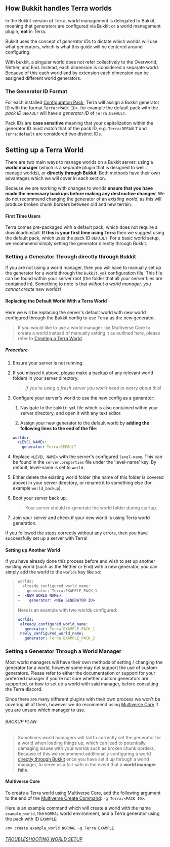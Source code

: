 ## How Bukkit handles Terra worlds

In the Bukkit version of Terra, world management is delegated to Bukkit, meaning that generators are configured via
Bukkit or a world management plugin, **not** in Terra.

Bukkit uses the concept of *generator ID*s to dictate which worlds will use what generators, which is what this guide
will be centered around configuring.

With bukkit, a singular world does not refer collectively to the Overworld, Nether, and End. Instead, each dimension
is considered a separate world. Because of this each world and by extension each dimension can be assigned different
world generators.

### The Generator ID Format

For each installed [Configuration Pack](./Config-Packs), Terra will assign a Bukkit generator ID with the format
`Terra:<PACK ID>`. for example the default pack with the *pack ID* `DEFAULT` will have a *generator ID* of `Terra:DEFAULT`.

Pack IDs are **case sensitive** meaning that your capitalization within the generator
ID must match that of the pack ID, e.g. `Terra:DEFAULT` and `Terra:default` are considered two distinct IDs.

## Setting up a Terra World

There are two main ways to manage worlds on a Bukkit server: using a **world
manager** (which is a separate plugin that is designed to well.. manage worlds), or **directly through Bukkit**.
Both methods have their own advantages which we will cover in each section.

Because we are working with changes to
worlds **ensure that you have made the necessary backups before making any destructive changes**! We do not recommend
changing the generator of an *existing world*, as this will produce broken chunk borders between old and new terrain.

#### First Time Users

Terra comes pre-packaged with a default pack, which does not require a download/install. **If this is your first time
using Terra** then we suggest using the default pack, which uses the pack ID `DEFAULT`. For a basic world setup, we
recommend simply setting the generator directly through Bukkit.

### Setting a Generator Through directly through Bukkit

If you are not using a world manager, then you will have to manually set up the generator for a world through the
`bukkit.yml` configuration file. This file can be found within your server root (the folder that all your server files are
contained in). Something to note is that *without a world manager, you cannot create new worlds!*

#### Replacing the Default World With a Terra World

Here we will be replacing the server's default world with new world configured through the Bukkit config to use Terra as
the new generator. 

>If you would like to use a world manager like Multiverse Core to create a world instead of manually setting it as
>outlined here, please refer to [Creating a Terra World](./Creating-a-Terra-World).

##### Procedure

1. Ensure your server is not running.

2. If you missed it above, please make a backup of any relevant world folders in your server directory.

   >*If you're using a fresh server you won't need to worry about this*!

3. Configure your server's world to use the new config as a generator:
   
    1. Navigate to the `bukkit.yml` file which is also contained within your server directory, and open it with any text
       editor.

    2. Assign your new generator to the default world by **adding the following lines to the end of the file**:

    ```yaml
    worlds:
      <LEVEL NAME>:
        generator: Terra:DEFAULT
    ```
   
4. Replace `<LEVEL NAME>` with the server's configured `level-name`. This can be found in the `server.properties` file under
   the 'level-name' key. By default, level-name is set to `world`.

5. Either delete the existing world folder (the name of this folder is covered above) in your server directory, or
   rename it to something else (for example `world_backup`).

6. Boot your server back up.

   > Your server should re-generate the world folder during startup.

7. Join your server and check if your new world is using Terra world generation.

If you followed the steps correctly without any errors, then you have successfully set up a server with Terra!

#### Setting up Another World

If you have already done this process before and wish to set up another existing world (such as the Nether or End) with
a new generator, you can simply add the world to the `worlds` key like so:

>```diff
> worlds:
>   already_configured_world_name: 
>     generator: Terra:EXAMPLE_PACK_1
>+  <NEW WORLD NAME>: 
>+    generator: <NEW GENERATOR ID>
>```
>
>Here is an example with two worlds configured:
>
>```yaml
>worlds:
>  already_configured_world_name:
>    generator: Terra:EXAMPLE_PACK_1
>  newly_configured_world_name:
>    generator: Terra:EXAMPLE_PACK_2
>```

### Setting a Generator Through a World Manager

Most world managers will have their own methods of setting / changing the generator for a world, however some may not
support the use of custom generators. Please refer to either the documentation or support for your preferred manager if
you're not sure whether custom generators are supported, or how to set up a world with said manager, before consulting
the Terra discord.

Since there are many different plugins with their own process we won't be covering all of them, however we do recommend
using [Multiverse Core](https://github.com/Multiverse/Multiverse-Core/wiki) if you are unsure which manager to use.

###### BACKUP PLAN

> Sometimes world managers will fail to correctly set the generator for a world when loading things up, which can lead
> to potentially damaging issues with your worlds such as broken chunk borders. Because of this we recommend additionally
> configuring a world [directly through Bukkit](#setting-a-generator-through-directly-through-bukkit) once you have set
> it up through a world manager, to serve as a fail-safe in the event that a **world manager fails**.

#### Multiverse Core

To create a Terra world using Multiverse Core, add the following argument to the end of the
[Multiverse Create Command](https://github.com/Multiverse/Multiverse-Core/wiki/Command-Reference#create-command):
`-g Terra:<PACK ID>`.

Here is an example command which will create a world with the name `example_world`, the `NORMAL` world environment, and
a Terra generator using the pack with ID `EXAMPLE`:

`/mv create example_world NORMAL -g Terra:EXAMPLE`

###### [TROUBLESHOOTING WORLD SETUP](./Creating-a-Terra-World#troubleshooting-world-setup)
